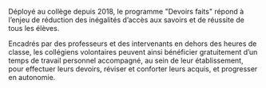 <p id="brief">
  Déployé au collège depuis 2018, le programme "Devoirs faits" répond à l’enjeu de réduction des inégalités d’accès aux savoirs et de réussite de tous les élèves.
</p>
<p>
Encadrés par des professeurs et des intervenants en dehors des heures de classe, les collégiens volontaires peuvent ainsi bénéficier gratuitement d’un temps de travail personnel accompagné, au sein de leur établissement, pour effectuer leurs devoirs, réviser et conforter leurs acquis, et progresser en autonomie.
</p>
